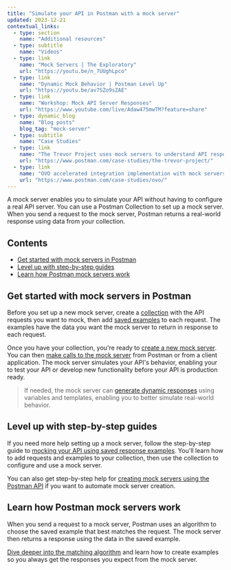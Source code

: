 ```yaml
---
title: "Simulate your API in Postman with a mock server"
updated: 2023-12-21
contextual_links:
  - type: section
    name: "Additional resources"
  - type: subtitle
    name: "Videos"
  - type: link
    name: "Mock Servers | The Exploratory"
    url: "https://youtu.be/n_7UUghLpco"
  - type: link
    name: "Dynamic Mock Behavior | Postman Level Up"
    url: "https://youtu.be/av7SZo9sZAE"
  - type: link
    name: "Workshop: Mock API Server Responses"
    url: "https://www.youtube.com/live/Adaw475mwTM?feature=share"
  - type: dynamic_blog
    name: "Blog posts"
    blog_tag: "mock-server"
  - type: subtitle
    name: "Case Studies"
  - type: link
    name: "The Trevor Project uses mock servers to understand API responses early"
    url: "https://www.postman.com/case-studies/the-trevor-project/"
  - type: link
    name: "OVO accelerated integration implementation with mock servers"
    url: "https://www.postman.com/case-studies/ovo/"
---
```


A mock server enables you to simulate your API without having to configure a real API server. You can use a Postman Collection to set up a mock server. When you send a request to the mock server, Postman returns a real-world response using data from your collection.

## Contents

* [Get started with mock servers in Postman](#get-started-with-mock-servers-in-postman)
* [Level up with step-by-step guides](#level-up-with-step-by-step-guides)
* [Learn how Postman mock servers work](#learn-how-postman-mock-servers-work)

## Get started with mock servers in Postman

Before you set up a new mock server, create a [collection](/docs/sending-requests/intro-to-collections/) with the API requests you want to mock, then add [saved examples](/docs/sending-requests/examples/) to each request. The examples have the data you want the mock server to return in response to each request.

Once you have your collection, you're ready to [create a new mock server](/docs/designing-and-developing-your-api/mocking-data/setting-up-mock/). You can then [make calls to the mock server](/docs/designing-and-developing-your-api/mocking-data/setting-up-mock/#making-requests-to-mock-servers) from Postman or from a client application. The mock server simulates your API's behavior, enabling your to test your API or develop new functionality before your API is production ready.

> If needed, the mock server can [generate dynamic responses](/docs/designing-and-developing-your-api/mocking-data/creating-dynamic-responses/) using variables and templates, enabling you to better simulate real-world behavior.

## Level up with step-by-step guides

If you need more help setting up a mock server, follow the step-by-step guide to [mocking your API using saved response examples](/docs/designing-and-developing-your-api/mocking-data/mocking-with-examples/). You'll learn how to add requests and examples to your collection, then use the collection to configure and use a mock server.

You can also get step-by-step help for [creating mock servers using the Postman API](/docs/designing-and-developing-your-api/mocking-data/mock-with-api/) if you want to automate mock server creation.

## Learn how Postman mock servers work

When you send a request to a mock server, Postman uses an algorithm to choose the saved example that best matches the request. The mock server then returns a response using the data in the saved example.

[Dive deeper into the matching algorithm](/docs/designing-and-developing-your-api/mocking-data/matching-algorithm/) and learn how to create examples so you always get the responses you expect from the mock server.
